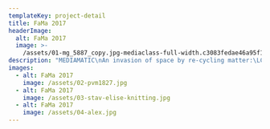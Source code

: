 ```yaml
---
templateKey: project-detail
title: FaMa 2017
headerImage:
  alt: FaMa 2017
  image: >-
    /assets/01-mg_5887_copy.jpg-mediaclass-full-width.c3083fedae46a95f1139ff9d5833b1b6b8e20a69-.jpg
description: "MEDIAMATIC\nAn invasion of space by re-cycling matter:\LCut the Crap with Conny sheds light on the fast fashion industry with a monument of fleece\LJune 2017 untill October 2017\LFashion Machine @ Mediamatic was a life-size artwork which was made together with an immense amount of volunteers.\LThe entire Mediamatic building had been turned into a large installation, which showed the fight against the destructive reality of the fashion industry. It was a monumental knitting of more than 2,000 kilos of discarded post-consumer fleece sweaters, which ultimately enveloped the entire Mediamatic building in the heart Amsterdam. The useless material thus\Lturns into a fashion monument with an activist look.\n\nIn collaboration with Stichting Mediamatic, Esther Meijer and the\LLaboratory of Critical Technics at Arizona State University.\_Special thanks to:\LWieland Textiles, Team Mediamatic, all organization assistants and the many\Lvolunteers who, with their enthusiasm and energy, set the machine in motion.\n\nARTSY ONESIE TANGO RAVE\LDuring Amsterdam Uitmarkt, Fashion Machine presented the\_best pieces of these cut and twisted sweaters and onesies in an\_unprecedented eclectic fashion performance; Artsy Onesie Tango\_Rave. Different models of amateurs, tango dancers and performers did showcase this collection to the public.\n\nChoreography: Martin Butler.\_In collaboration with: Esther Meijer (Nieuw Jurk).\LPerformances of rap collective SoulTrash and skate punk formation Total\LSeclusion. Click\_here\_for more information on the\_Mediamatic website.\nPhotography: Jan Willem Kaldenbach, Chiara Barraco @ Mediamatic"
images:
  - alt: FaMa 2017
    image: /assets/02-pvm1827.jpg
  - alt: FaMa 2017
    image: /assets/03-stav-elise-knitting.jpg
  - alt: FaMa 2017
    image: /assets/04-alex.jpg
---
```


